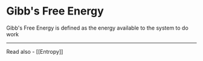 # Gibb's Free Energy

Gibb's Free Energy is defined as the energy available to the system to do work

---
Read also - [[Entropy]]